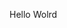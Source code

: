 Hello Wolrd






































































































































































































































































































































































































































































































































































































































































































































































































































































































































































































































































































































































































































































































































































































































































































